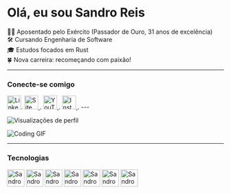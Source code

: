 # Olá, eu sou Sandro Reis

👨‍✈️ Aposentado pelo Exército (Passador de Ouro, 31 anos de excelência)  
🛠️ Cursando Engenharia de Software  
🎓 Estudos focados em Rust  
🍀 Nova carreira: recomeçando com paixão!

---

### Conecte-se comigo

<a href="https://www.linkedin.com/in/sandro-reis-9692513a/" target="_blank" title="LinkedIn">
<img src="https://github.com/marcodotcastro/marcodotcastro/blob/master/linkedin.png?raw=true" alt="LinkedIn" width="32" height="32"/></a>.
<a href="https://desenvolvendo.me" target="_blank" title="Site pessoal">
  <img src="https://github.com/marcodotcastro/marcodotcastro/blob/master/chrome.png?raw=true" alt="Site pessoal" width="32" height="32"/>
</a>.
<a href="https://www.youtube.com/@veteranoedev" target="_blank" title="YouTube">
  <img src="https://github.com/marcodotcastro/marcodotcastro/blob/master/youtube-v2.png?raw=true" alt="YouTube" width="32" height="32"/>
</a>.
<a href="https://instagram.com/irmao.sandroreis" target="_blank" title="Instagram">
  <img src="https://github.com/marcodotcastro/marcodotcastro/blob/master/instagram.png?raw=true" alt="Instagram" width="32" height="32"/>
</a>.
---

![Visualizações de perfil](https://komarev.com/ghpvc/?username=marcodotcastro)

![Coding GIF](https://github.com/marcodotcastro/marcodotcastro/blob/master/code.gif?raw=true)

---

### Tecnologias

<img alt="Sandro-Rust" height="40" src="https://www.rust-lang.org/static/images/rust-logo-blk.svg"> 
<img alt="Sandro-Slint" height="40" src="https://docs.slint.dev/latest/docs/slint/_astro/slint-logo-small-light.DRFn4pZL.svg">
<img alt="Sandro-Rocket" height="40" src="https://rocket.rs/images/sponsors/rwf2.gif">
<img alt="Sandro-Actix" height="40" src="https://actix.rs/img/logo.png">
<img alt="Sandro-Git" height="40" src="https://git-scm.com/images/logo@2x.png">
<img alt="Sandro-Linux" height="40" src="https://upload.wikimedia.org/wikipedia/commons/thumb/3/35/Tux.svg/330px-Tux.svg.png">
<img alt="Sandro-Postgres" height="40" src="https://cdn.jsdelivr.net/gh/devicons/devicon/icons/postgresql/postgresql-original.svg">
